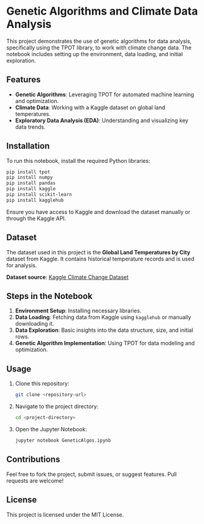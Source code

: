 
# Genetic Algorithms and Climate Data Analysis

This project demonstrates the use of genetic algorithms for data analysis, specifically using the TPOT library, 
to work with climate change data. The notebook includes setting up the environment, data loading, and initial exploration.

## Features

- **Genetic Algorithms**: Leveraging TPOT for automated machine learning and optimization.
- **Climate Data**: Working with a Kaggle dataset on global land temperatures.
- **Exploratory Data Analysis (EDA)**: Understanding and visualizing key data trends.

## Installation

To run this notebook, install the required Python libraries:

```bash
pip install tpot
pip install numpy
pip install pandas
pip install kaggle
pip install scikit-learn
pip install kagglehub
```

Ensure you have access to Kaggle and download the dataset manually or through the Kaggle API.

## Dataset

The dataset used in this project is the **Global Land Temperatures by City** dataset from Kaggle. It contains historical temperature records and is used for analysis.

**Dataset source**: [Kaggle Climate Change Dataset](https://www.kaggle.com/datasets/berkeleyearth/climate-change-earth-surface-temperature-data)

## Steps in the Notebook

1. **Environment Setup**: Installing necessary libraries.
2. **Data Loading**: Fetching data from Kaggle using `kagglehub` or manually downloading it.
3. **Data Exploration**: Basic insights into the data structure, size, and initial rows.
4. **Genetic Algorithm Implementation**: Using TPOT for data modeling and optimization.

## Usage

1. Clone this repository:
   ```bash
   git clone <repository-url>
   ```
2. Navigate to the project directory:
   ```bash
   cd <project-directory>
   ```
3. Open the Jupyter Notebook:
   ```bash
   jupyter notebook GeneticAlgos.ipynb
   ```

## Contributions

Feel free to fork the project, submit issues, or suggest features. Pull requests are welcome!

## License

This project is licensed under the MIT License.
